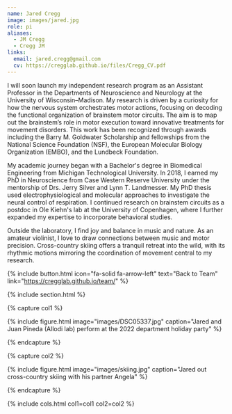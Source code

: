 ```yaml
---
name: Jared Cregg
image: images/jared.jpg
role: pi
aliases:
  - JM Cregg
  - Cregg JM
links:
  email: jared.cregg@gmail.com
  cv: https://cregglab.github.io/files/Cregg_CV.pdf
---
```


I will soon launch my independent research program as an Assistant Professor in the Departments of Neuroscience and Neurology at the University of Wisconsin–Madison. My research is driven by a curiosity for how the nervous system orchestrates motor actions, focusing on decoding the functional organization of brainstem motor circuits. The aim is to map out the brainstem’s role in motor execution toward innovative treatments for movement disorders. This work has been recognized through awards including the Barry M. Goldwater Scholarship and fellowships from the National Science Foundation (NSF), the European Molecular Biology Organization (EMBO), and the Lundbeck Foundation.

My academic journey began with a Bachelor's degree in Biomedical Engineering from Michigan Technological University. In 2018, I earned my PhD in Neuroscience from Case Western Reserve University under the mentorship of Drs. Jerry Silver and Lynn T. Landmesser. My PhD thesis used electrophysiological and molecular approaches to investigate the neural control of respiration. I continued research on brainstem circuits as a postdoc in Ole Kiehn's lab at the University of Copenhagen, where I further expanded my expertise to incorporate behavioral studies.

Outside the laboratory, I find joy and balance in music and nature. As an amateur violinist, I love to draw connections between music and motor precision. Cross-country skiing offers a tranquil retreat into the wild, with its rhythmic motions mirroring the coordination of movement central to my research.

{% include button.html icon="fa-solid fa-arrow-left" text="Back to Team" link="https://cregglab.github.io/team/" %}

{% include section.html %}

{% capture col1 %}

{% include figure.html image="images/DSC05337.jpg" caption="Jared and Juan Pineda (Allodi lab) perform at the 2022 department holiday party" %}

{% endcapture %}

{% capture col2 %}

{% include figure.html image="images/skiing.jpg" caption="Jared out cross-country skiing with his partner Angela" %}

{% endcapture %}

{% include cols.html col1=col1 col2=col2 %}

